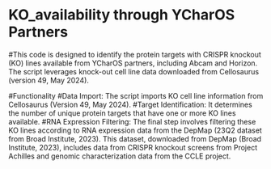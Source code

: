 # KO_availability through YCharOS Partners 
#This code is designed to identify the protein targets with CRISPR knockout (KO) lines available from YCharOS partners, including Abcam and Horizon. The script leverages knock-out cell line data downloaded from Cellosaurus (version 49, May 2024).

#Functionality
#Data Import: The script imports KO cell line information from Cellosaurus (Version 49, May 2024).
#Target Identification: It determines the number of unique protein targets that have one or more KO lines available.
#RNA Expression Filtering: The final step involves filtering these KO lines according to RNA expression data from the DepMap (23Q2 dataset from Broad Institute, 2023). This dataset, downloaded from DepMap (Broad Institute, 2023), includes data from CRISPR knockout screens from Project Achilles and genomic characterization data from the CCLE project.
